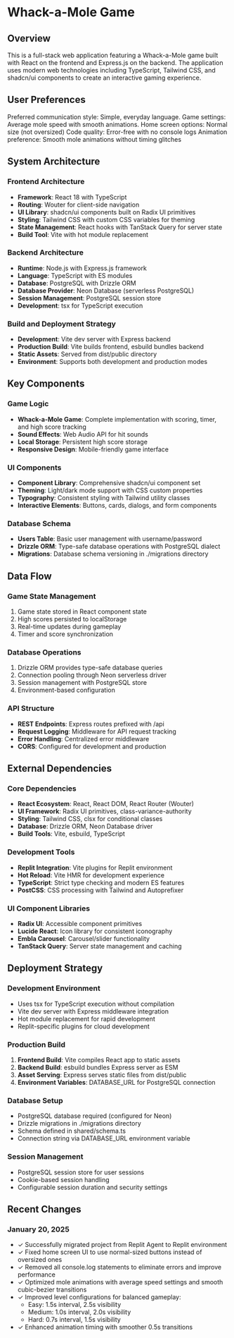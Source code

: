# Whack-a-Mole Game

## Overview

This is a full-stack web application featuring a Whack-a-Mole game built with React on the frontend and Express.js on the backend. The application uses modern web technologies including TypeScript, Tailwind CSS, and shadcn/ui components to create an interactive gaming experience.

## User Preferences

Preferred communication style: Simple, everyday language.
Game settings: Average mole speed with smooth animations.
Home screen options: Normal size (not oversized)
Code quality: Error-free with no console logs
Animation preference: Smooth mole animations without timing glitches

## System Architecture

### Frontend Architecture
- **Framework**: React 18 with TypeScript
- **Routing**: Wouter for client-side navigation
- **UI Library**: shadcn/ui components built on Radix UI primitives
- **Styling**: Tailwind CSS with custom CSS variables for theming
- **State Management**: React hooks with TanStack Query for server state
- **Build Tool**: Vite with hot module replacement

### Backend Architecture
- **Runtime**: Node.js with Express.js framework
- **Language**: TypeScript with ES modules
- **Database**: PostgreSQL with Drizzle ORM
- **Database Provider**: Neon Database (serverless PostgreSQL)
- **Session Management**: PostgreSQL session store
- **Development**: tsx for TypeScript execution

### Build and Deployment Strategy
- **Development**: Vite dev server with Express backend
- **Production Build**: Vite builds frontend, esbuild bundles backend
- **Static Assets**: Served from dist/public directory
- **Environment**: Supports both development and production modes

## Key Components

### Game Logic
- **Whack-a-Mole Game**: Complete implementation with scoring, timer, and high score tracking
- **Sound Effects**: Web Audio API for hit sounds
- **Local Storage**: Persistent high score storage
- **Responsive Design**: Mobile-friendly game interface

### UI Components
- **Component Library**: Comprehensive shadcn/ui component set
- **Theming**: Light/dark mode support with CSS custom properties
- **Typography**: Consistent styling with Tailwind utility classes
- **Interactive Elements**: Buttons, cards, dialogs, and form components

### Database Schema
- **Users Table**: Basic user management with username/password
- **Drizzle ORM**: Type-safe database operations with PostgreSQL dialect
- **Migrations**: Database schema versioning in ./migrations directory

## Data Flow

### Game State Management
1. Game state stored in React component state
2. High scores persisted to localStorage
3. Real-time updates during gameplay
4. Timer and score synchronization

### Database Operations
1. Drizzle ORM provides type-safe database queries
2. Connection pooling through Neon serverless driver
3. Session management with PostgreSQL store
4. Environment-based configuration

### API Structure
- **REST Endpoints**: Express routes prefixed with /api
- **Request Logging**: Middleware for API request tracking
- **Error Handling**: Centralized error middleware
- **CORS**: Configured for development and production

## External Dependencies

### Core Dependencies
- **React Ecosystem**: React, React DOM, React Router (Wouter)
- **UI Framework**: Radix UI primitives, class-variance-authority
- **Styling**: Tailwind CSS, clsx for conditional classes
- **Database**: Drizzle ORM, Neon Database driver
- **Build Tools**: Vite, esbuild, TypeScript

### Development Tools
- **Replit Integration**: Vite plugins for Replit environment
- **Hot Reload**: Vite HMR for development experience
- **TypeScript**: Strict type checking and modern ES features
- **PostCSS**: CSS processing with Tailwind and Autoprefixer

### UI Component Libraries
- **Radix UI**: Accessible component primitives
- **Lucide React**: Icon library for consistent iconography
- **Embla Carousel**: Carousel/slider functionality
- **TanStack Query**: Server state management and caching

## Deployment Strategy

### Development Environment
- Uses tsx for TypeScript execution without compilation
- Vite dev server with Express middleware integration
- Hot module replacement for rapid development
- Replit-specific plugins for cloud development

### Production Build
1. **Frontend Build**: Vite compiles React app to static assets
2. **Backend Build**: esbuild bundles Express server as ESM
3. **Asset Serving**: Express serves static files from dist/public
4. **Environment Variables**: DATABASE_URL for PostgreSQL connection

### Database Setup
- PostgreSQL database required (configured for Neon)
- Drizzle migrations in ./migrations directory
- Schema defined in shared/schema.ts
- Connection string via DATABASE_URL environment variable

### Session Management
- PostgreSQL session store for user sessions
- Cookie-based session handling
- Configurable session duration and security settings

## Recent Changes

### January 20, 2025
- ✓ Successfully migrated project from Replit Agent to Replit environment
- ✓ Fixed home screen UI to use normal-sized buttons instead of oversized ones
- ✓ Removed all console.log statements to eliminate errors and improve performance
- ✓ Optimized mole animations with average speed settings and smooth cubic-bezier transitions
- ✓ Improved level configurations for balanced gameplay:
  - Easy: 1.5s interval, 2.5s visibility
  - Medium: 1.0s interval, 2.0s visibility 
  - Hard: 0.7s interval, 1.5s visibility
- ✓ Enhanced animation timing with smoother 0.5s transitions
